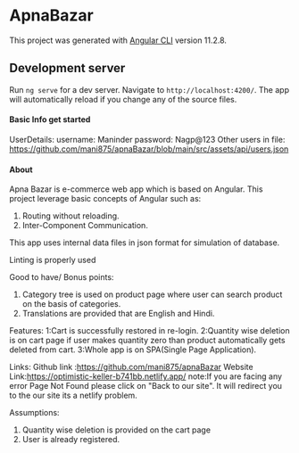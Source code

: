 # ApnaBazar

This project was generated with [Angular CLI](https://github.com/angular/angular-cli) version 11.2.8.

## Development server

Run `ng serve` for a dev server. Navigate to `http://localhost:4200/`. The app will automatically reload if you change any of the source files.

#### Basic Info get started

UserDetails:
username: Maninder
password: Nagp@123
Other users in file: https://github.com/mani875/apnaBazar/blob/main/src/assets/api/users.json

#### About

Apna Bazar is e-commerce web app which is based on Angular.
This project leverage basic concepts of Angular such as:

1. Routing without reloading.
2. Inter-Component Communication.

This app uses internal data files in json format for simulation of database.

Linting is properly used

Good to have/ Bonus points:

1. Category tree is used on product page where user can search product on the basis of categories.
2. Translations are provided that are English and Hindi.

Features:
1:Cart is successfully restored in re-login.
2:Quantity wise deletion is on cart page if user makes quantity zero than product automatically gets deleted from cart.
3:Whole app is on SPA(Single Page Application).

Links:
Github link :https://github.com/mani875/apnaBazar
Website Link:https://optimistic-keller-b741bb.netlify.app/
note:If you are facing any error Page Not Found please click on "Back to our site". It will redirect you to the our site its a netlify problem.

Assumptions:

1. Quantity wise deletion is provided on the cart page
2. User is already registered.
